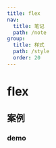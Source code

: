 ```yaml
---
title: flex
nav:
  title: 笔记
  path: /note
group:
  title: 样式
  path: /style
  order: 20
---
```


# flex

## 案例

### demo

<code src="./demo/demo1.tsx" />
